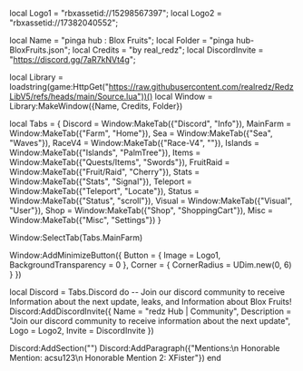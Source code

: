 local Logo1 = "rbxassetid://15298567397";
local Logo2 = "rbxassetid://17382040552";

local Name = "pinga hub : Blox Fruits";
local Folder = "pinga hub-BloxFruits.json";
local Credits = "by real_redz";
local DiscordInvite = "https://discord.gg/7aR7kNVt4g";

local Library = loadstring(game:HttpGet("https://raw.githubusercontent.com/realredz/RedzLibV5/refs/heads/main/Source.lua"))()
local Window = Library:MakeWindow({Name, Credits, Folder})
  
local Tabs = {
  Discord = Window:MakeTab({"Discord", "Info"}),
  MainFarm = Window:MakeTab({"Farm", "Home"}),
  Sea = Window:MakeTab({"Sea", "Waves"}),
  RaceV4 = Window:MakeTab({"Race-V4", ""}),
  Islands = Window:MakeTab({"Islands", "PalmTree"}),
  Items = Window:MakeTab({"Quests/Items", "Swords"}),
  FruitRaid = Window:MakeTab({"Fruit/Raid", "Cherry"}),
  Stats = Window:MakeTab({"Stats", "Signal"}),
  Teleport = Window:MakeTab({"Teleport", "Locate"}),
  Status = Window:MakeTab({"Status", "scroll"}),
  Visual = Window:MakeTab({"Visual", "User"}),
  Shop = Window:MakeTab({"Shop", "ShoppingCart"}),
  Misc = Window:MakeTab({"Misc", "Settings"})
}

Window:SelectTab(Tabs.MainFarm)

Window:AddMinimizeButton({
  Button = { Image = Logo1, BackgroundTransparency = 0 },
  Corner = { CornerRadius = UDim.new(0, 6) }
})

local Discord = Tabs.Discord do
  -- Join our discord community to receive Information about the next update, leaks, and Information about Blox Fruits!
  Discord:AddDiscordInvite({
    Name = "redz Hub | Community",
    Description = "Join our discord community to receive information about the next update",
    Logo = Logo2,
    Invite = DiscordInvite
  })
  
  Discord:AddSection("")
  Discord:AddParagraph({"Mentions:\n Honorable Mention: acsu123\n Honorable Mention 2: XFister"})
end
